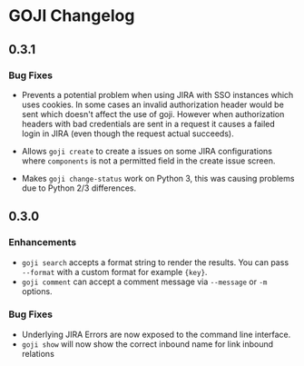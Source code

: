 # GOJI Changelog

## 0.3.1

### Bug Fixes

- Prevents a potential problem when using JIRA with SSO instances which uses
  cookies. In some cases an invalid authorization header would be sent which
  doesn't affect the use of goji. However when authorization headers with bad
  credentials are sent in a request it causes a failed login in JIRA (even
  though the request actual succeeds).

- Allows `goji create` to create a issues on some JIRA configurations where
  `components` is not a permitted field in the create issue screen.

- Makes `goji change-status` work on Python 3, this was causing problems due to
  Python 2/3 differences.


## 0.3.0

### Enhancements

- `goji search` accepts a format string to render the results. You can pass
  `--format` with a custom format for example `{key}`.
- `goji comment` can accept a comment message via `--message` or `-m` options.

### Bug Fixes

- Underlying JIRA Errors are now exposed to the command line interface.
- `goji show` will now show the correct inbound name for link inbound relations
